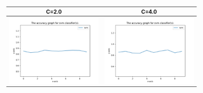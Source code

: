 C=2.0             |  C=4.0
:----------------:|:--------------------:
![](https://github.com/ahmdrz/spam-classifier/raw/master/results/svm/fig-1.png)  |  ![](https://github.com/ahmdrz/spam-classifier/raw/master/results/svm/fig-2.png)